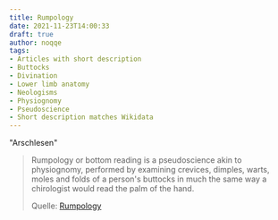 ```yaml
---
title: Rumpology
date: 2021-11-23T14:00:33
draft: true
author: noqqe
tags:
- Articles with short description
- Buttocks
- Divination
- Lower limb anatomy
- Neologisms
- Physiognomy
- Pseudoscience
- Short description matches Wikidata
---
```


"Arschlesen"

> Rumpology or bottom reading is a pseudoscience akin to physiognomy, performed
> by examining crevices, dimples, warts, moles and folds of a person's buttocks
> in much the same way a chirologist would read the palm of the hand.
>
> Quelle: [Rumpology](https://en.wikipedia.org/wiki/Rumpology)
